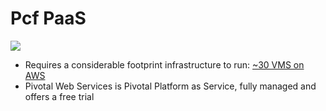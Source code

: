 # Pcf PaaS

![](../media/pcf-architecture.png)

* Requires a considerable footprint infrastructure to run: [~30 VMS on AWS](https://docs.pivotal.io/platform/2-8/customizing/aws.html)
* Pivotal Web Services is Pivotal Platform as Service, fully managed and offers a free trial

